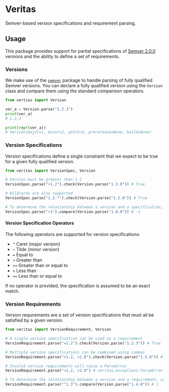 # Veritas

Semver-based version specifications and requirement parsing.

## Usage

This package provides support for partial specifications of [Semver 2.0.0](https://semver.org/) versions and the ability to define a set of requirements.

### Versions

We make use of the [`semver`](https://pypi.org/project/semver) package to handle parsing of fully qualified Semver versions.
You can declare a fully qualified version using the `Version` class and compare them using the standard comparison operators.

```python
from vertias import Version

ver_a = Version.parse("1.2.3")
print(ver_a)
# 1.2.3

print(repr(ver_a))
# Version(major=1, minor=2, patch=3, prerelease=None, build=None)
```

### Version Specifications

Version specifications define a single constraint that we expect to be true for a given fully qualified version.

```python
from veritas import VersionSpec, Version

# Version must be greater than 1.2
VersionSpec.parse(">1.2").check(Version.parse("1.3.0")) # True

# Wildcards are also supported
VersionSpec.parse("1.2.*").check(Version.parse("1.2.0")) # True

# To determine the relationship between a version and a specification, use the `compare` method
VersionSpec.parse("<1").compare(Version.parse("1.0.0")) # -1
```

#### Version Specification Operators

The following operators are supported for version specifications:

- `^` Caret (major version)
- `~` Tilde (minor version)
- `=` Equal to
- `>` Greater than
- `>=` Greater than or equal to
- `<` Less than
- `<=` Less than or equal to

If no operator is provided, the specification is assumed to be an exact match.

### Version Requirements

Version requirements are a set of version specifications that must all be satisfied by a given version.

```python
from veritas import VersionRequirement, Version

# A single version specification can be used as a requirement
VersionRequirement.parse("=1.2").check(Version.parse("1.2.3")) # True

# Multiple version specifications can be combined using commas
VersionRequirement.parse(">1.2, <2.0").check(Version.parse("1.5.0")) # True

# Invalid version requirements will raise a ParseError
VersionRequirement.parse("<1.2, >2.0") # veritas.exceptions.ParseError

# To determine the relationship between a version and a requirement, use the `compare` method
VersionRequirement.parse("^1.3").compare(Version.parse("1.4.0")) # 1
```
